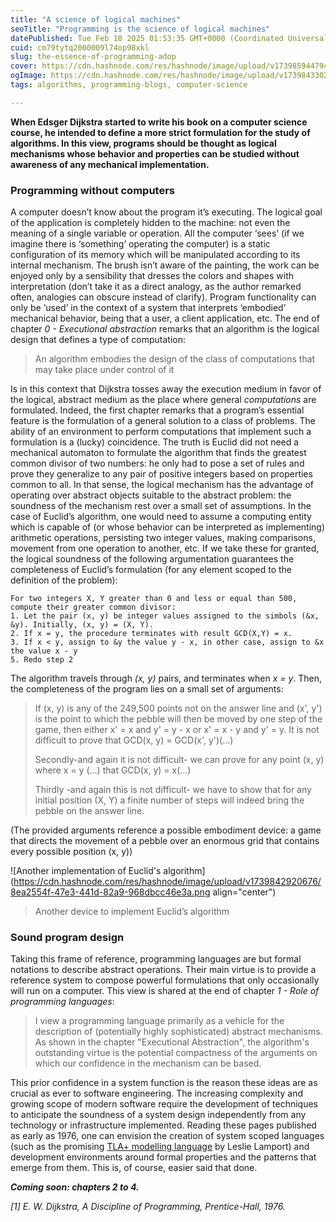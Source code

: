 ```yaml
---
title: "A science of logical machines"
seoTitle: "Programming is the science of logical machines"
datePublished: Tue Feb 18 2025 01:53:35 GMT+0000 (Coordinated Universal Time)
cuid: cm79tytq2000009l74op98xkl
slug: the-essence-of-programming-adop
cover: https://cdn.hashnode.com/res/hashnode/image/upload/v1739859447943/03caaa04-b125-4e45-bff9-f9b7c09febec.png
ogImage: https://cdn.hashnode.com/res/hashnode/image/upload/v1739843302222/0a150876-3778-4dce-adf3-854ec46375e0.png
tags: algorithms, programming-blogs, computer-science

---
```


**When Edsger Dijkstra started to write his book on a computer science course, he intended to define a more strict formulation for the study of algorithms. In this view, programs should be thought as logical mechanisms whose behavior and properties can be studied without awareness of any mechanical implementation.**

### Programming without computers

A computer doesn’t know about the program it’s executing. The logical goal of the application is completely hidden to the machine: not even the meaning of a single variable or operation. All the computer ‘sees’ (if we imagine there is ‘something’ operating the computer) is a static configuration of its memory which will be manipulated according to its internal mechanism. The brush isn’t aware of the painting, the work can be enjoyed only by a sensibility that dresses the colors and shapes with interpretation (don’t take it as a direct analogy, as the author remarked often, analogies can obscure instead of clarify). Program functionality can only be ‘used’ in the context of a system that interprets ‘embodied’ mechanical behavior, being that a user, a client application, etc. The end of chapter *0 - Executional abstraction* remarks that an algorithm is the logical design that defines a type of computation:

> An algorithm embodies the design of the class of computations that may take place under control of it

Is in this context that Dijkstra tosses away the execution medium in favor of the logical, abstract medium as the place where general *computations* are formulated. Indeed, the first chapter remarks that a program’s essential feature is the formulation of a general solution to a class of problems. The ability of an environment to perform computations that implement such a formulation is a (lucky) coincidence. The truth is Euclid did not need a mechanical automaton to formulate the algorithm that finds the greatest common divisor of two numbers: he only had to pose a set of rules and prove they generalize to any pair of positive integers based on properties common to all. In that sense, the logical mechanism has the advantage of operating over abstract objects suitable to the abstract problem: the soundness of the mechanism rest over a small set of assumptions. In the case of Euclid’s algorithm, one would need to assume a computing entity which is capable of (or whose behavior can be interpreted as implementing) arithmetic operations, persisting two integer values, making comparisons, movement from one operation to another, etc. If we take these for granted, the logical soundness of the following argumentation guarantees the completeness of Euclid’s formulation (for any element scoped to the definition of the problem):

```plaintext
For two integers X, Y greater than 0 and less or equal than 500, compute their greater common divisor:
1. Let the pair (x, y) be integer values assigned to the simbols (&x, &y). Initially, (x, y) = (X, Y).
2. If x = y, the procedure terminates with result GCD(X,Y) = x.
3. If x < y, assign to &y the value y - x, in other case, assign to &x the value x - y
5. Redo step 2
```

The algorithm travels through *(x, y)* pairs, and terminates when *x = y*. Then, the completeness of the program lies on a small set of arguments:

> If (x, y) is any of the 249,500 points not on the answer line and (x', y') is the point to which the pebble will then be moved by one step of the game, then either x' = x and y' = y - x or x' = x - y and y' = y. It is not difficult to prove that GCD(x, y) = GCD(x', y')(…)
> 
> Secondly-and again it is not difficult- we can prove for any point (x, y) where x = y (…) that GCD(x, y) = x(…)
> 
> Thirdly -and again this is not difficult- we have to show that for any initial position (X, Y) a finite number of steps will indeed bring the pebble on the answer line.

(The provided arguments reference a possible embodiment device: a game that directs the movement of a pebble over an enormous grid that contains every possible position (x, y))

![Another implementation of Euclid's algorithm](https://cdn.hashnode.com/res/hashnode/image/upload/v1739842920676/8ea2554f-47e3-441d-82a9-968dbcc46e3a.png align="center")

> Another device to implement Euclid’s algorithm

### Sound program design

Taking this frame of reference, programming languages are but formal notations to describe abstract operations. Their main virtue is to provide a reference system to compose powerful formulations that only occasionally will run on a computer. This view is shared at the end of chapter *1 - Role of programming languages*:

> I view a programming language primarily as a vehicle for the description of (potentially highly sophisticated) abstract mechanisms. As shown in the chapter "Executional Abstraction", the algorithm's outstanding virtue is the potential compactness of the arguments on which our confidence in the mechanism can be based.

This prior confidence in a system function is the reason these ideas are as crucial as ever to software engineering. The increasing complexity and growing scope of modern software require the development of techniques to anticipate the soundness of a system design independently from any technology or infrastructure implemented. Reading these pages published as early as 1976, one can envision the creation of system scoped languages (such as the promising [TLA+ modelling language](https://lamport.azurewebsites.net/tla/tla.html?from=https://research.microsoft.com/users/lamport/tla/tla.html&type=path) by Leslie Lamport) and development environments around formal properties and the patterns that emerge from them. This is, of course, easier said that done.

***Coming soon: chapters 2 to 4.***

*\[1\] E. W. Dijkstra, A Discipline of Programming, Prentice-Hall, 1976.*